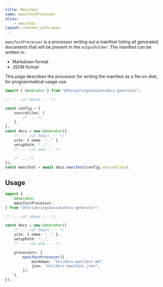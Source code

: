 ```yaml
---
title: Manifest
name: manifestProcessor
alias:
    - manifest
layout: content-with-menu
---
```


`manifestProcessor` is a processor writing out a manifest listing all generated documents that will be present in the `outputFolder`.
The manifest can be written in:

- Markdown format
- JSON format

This page describes the processor for writing the manifest as a file on disk, for programmatical usage use:

```ts
import { Generator } from "@forsakringskassan/docs-generator";

/* --- cut above --- */

const config = {
    sourceFiles: [
        /* ... */
    ],
};
const docs = new Generator({
    /* --- cut begin --- */
    site: { name: ".." },
    setupPath: "..",
    /* --- cut end --- */

    /* ... */
});
const manifest = await docs.manifest(config.sourceFiles);
```

## Usage

```ts
import {
    Generator,
    manifestProcessor,
} from "@forsakringskassan/docs-generator";

/* --- cut above --- */

const docs = new Generator({
    /* --- cut begin --- */
    site: { name: ".." },
    setupPath: "..",
    /* --- cut end --- */

    processors: [
        manifestProcessor({
            markdown: "etc/docs-manifest.md",
            json: "etc/docs-manifest.json",
        }),
    ],
});
```
